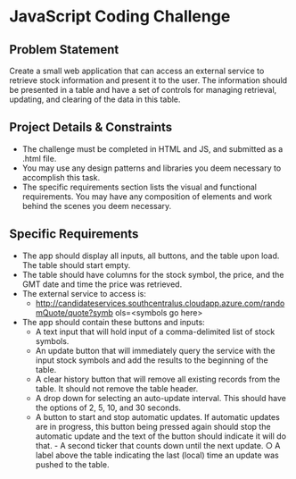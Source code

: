 # JavaScript Coding Challenge 

## Problem Statement
Create a small web application that can access an external service to retrieve stock information and present it to the user. The information should be presented in a table and have a set of controls for managing retrieval, updating, and clearing of the data in this table.
## Project Details & Constraints
- The challenge must be completed in HTML and JS, and submitted as a .html file.
- You may use any design patterns and libraries you deem necessary to accomplish this task.
- The specific requirements section lists the visual and functional requirements. You may have any composition of elements and work behind the scenes you deem necessary. 

## Specific Requirements
- The app should display all inputs, all buttons, and the table upon load. The table should start empty.
- The table should have columns for the stock symbol, the price, and the GMT date and time the price was retrieved.
- The external service to access is:
    - http://candidateservices.southcentralus.cloudapp.azure.com/randomQuote/quote?symb ols=&lt;symbols go here&gt;
- The app should contain these buttons and inputs:
    - A text input that will hold input of a comma-delimited list of stock symbols.
    - An update button that will immediately query the service with the input stock symbols and add the results to the beginning of the table.
    - A clear history button that will remove all existing records from the table. It should not remove the table header.
    - A drop down for selecting an auto-update interval. This should have the options of 2, 5, 10, and 30 seconds.
    - A button to start and stop automatic updates. If automatic updates are in progress, this button being pressed again should stop the automatic update and the text of the button should indicate it will do that. - A second ticker that counts down until the next update. ○ A label above the table indicating the last (local) time an update was pushed to the table. 